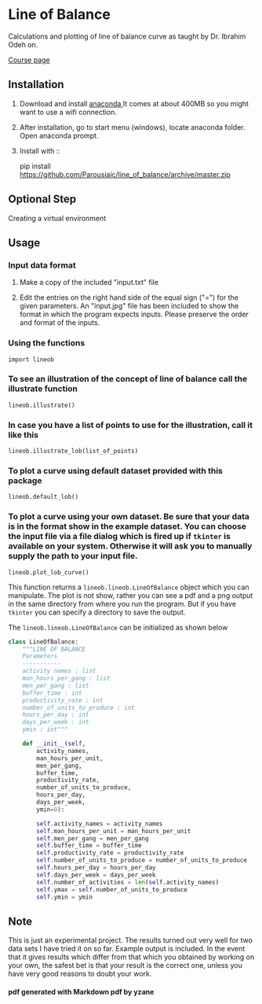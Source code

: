 # Line of Balance

Calculations and plotting of line of balance curve as taught by Dr. Ibrahim Odeh on.

[Course page](https://www.coursera.org/learn/construction-scheduling/home/welcome)


## Installation

1. Download and install [anaconda ](https://www.continuum.io/downloads) It comes at about 400MB so you might want to use a wifi connection.

1. After installation, go to start menu (windows), locate anaconda folder. Open anaconda prompt.

1. Install with ::

    pip install https://github.com/Parousiaic/line_of_balance/archive/master.zip
    
    
## Optional Step

Creating a virtual environment

## Usage

### Input data format

1. Make a copy of the included "input.txt" file

1. Edit the entries on the right hand side of the equal sign ("=") for the given parameters. An "input.jpg" file has been included to show the format in which the program expects inputs. Please preserve the order and format of the inputs.

### Using the functions
    import lineob

### To see an illustration of the concept of line of balance call the illustrate function
    lineob.illustrate()

### In case you have a list of points to use for the illustration, call it like this
    lineob.illustrate_lob(list_of_points)

### To plot a curve using default dataset provided with this package
    lineob.default_lob()

### To plot a curve using your own dataset. Be sure that your data is in the format show in the example dataset. You can choose the input file via a file dialog which is fired up if `tkinter` is available on your system. Otherwise it will ask you to manually supply the path to your input file.
    lineob.plot_lob_curve()

This function returns a `lineob.lineob.LineOfBalance` object which you can manipulate. The plot is not show, rather you can see a pdf and a png output in the same directory from where you run the program. But if you have `tkinter` you can specify a directory to save the output.

The `lineob.lineob.LineOfBalance` can be initialized as shown below

```python
class LineOfBalance:
    """LINE OF BALANCE
    Parameters
    -----------
    activity names : list
    man_hours_per_gang : list
    men_per_gang : list
    buffer_time : int
    productivity_rate : int
    number_of_units_to_produce : int
    hours_per_day : int
    days_per_week : int
    ymin : int"""

    def __init__(self,
        activity_names,
        man_hours_per_unit,
        men_per_gang,
        buffer_time,
        productivity_rate,
        number_of_units_to_produce,
        hours_per_day,
        days_per_week,
        ymin=0):

        self.activity_names = activity_names
        self.man_hours_per_unit = man_hours_per_unit
        self.men_per_gang = men_per_gang
        self.buffer_time = buffer_time
        self.productivity_rate = productivity_rate
        self.number_of_units_to_produce = number_of_units_to_produce
        self.hours_per_day = hours_per_day
        self.days_per_week = days_per_week
        self.number_of_activities = len(self.activity_names)
        self.ymax = self.number_of_units_to_produce
        self.ymin = ymin
```
## Note

This is just an experimental project. The results turned out very well for two data sets I have tried it on so far. Example output is included.
In the event that it gives results which differ from that which you obtained by working on your own, the safest bet is that your result is the correct one, unless you have very good reasons to doubt your work.


#### pdf generated with Markdown pdf by yzane